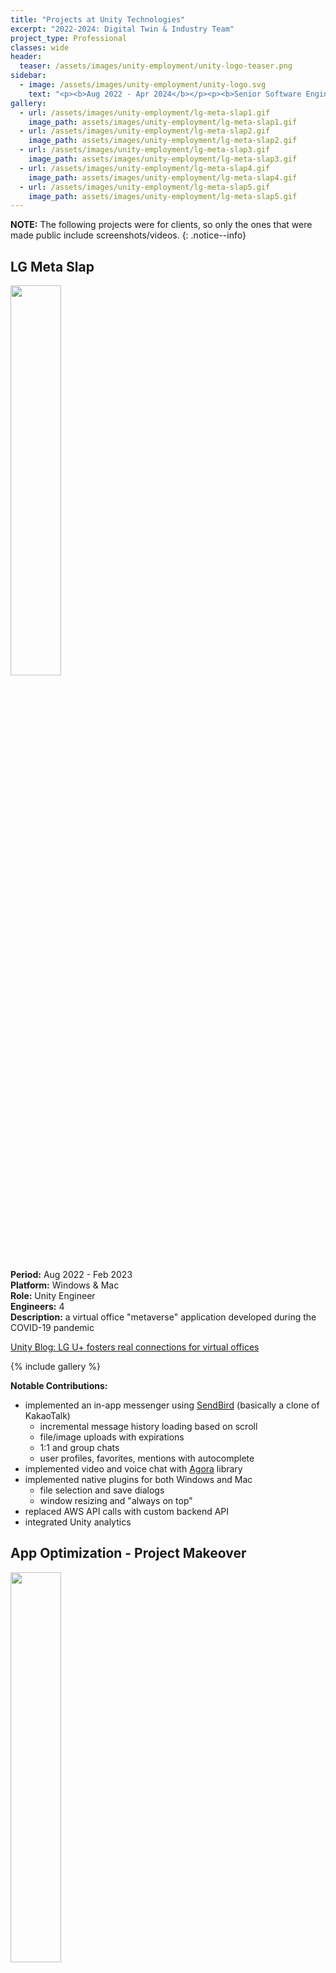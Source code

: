 ```yaml
---
title: "Projects at Unity Technologies"
excerpt: "2022-2024: Digital Twin & Industry Team"
project_type: Professional
classes: wide
header:
  teaser: /assets/images/unity-employment/unity-logo-teaser.png
sidebar:
  - image: /assets/images/unity-employment/unity-logo.svg
    text: "<p><b>Aug 2022 - Apr 2024</b></p><p><b>Senior Software Engineer</b></p><p><b>Experience Engineering Team</b> - build real-time 3D applications for industries such as Automotive, Manufacturing, Retail, and Healthcare</p>"
gallery:
  - url: /assets/images/unity-employment/lg-meta-slap1.gif
    image_path: assets/images/unity-employment/lg-meta-slap1.gif
  - url: /assets/images/unity-employment/lg-meta-slap2.gif
    image_path: assets/images/unity-employment/lg-meta-slap2.gif
  - url: /assets/images/unity-employment/lg-meta-slap3.gif
    image_path: assets/images/unity-employment/lg-meta-slap3.gif
  - url: /assets/images/unity-employment/lg-meta-slap4.gif
    image_path: assets/images/unity-employment/lg-meta-slap4.gif
  - url: /assets/images/unity-employment/lg-meta-slap5.gif
    image_path: assets/images/unity-employment/lg-meta-slap5.gif
---
```


**NOTE:** The following projects were for clients, so only the ones that were made public include screenshots/videos.
{: .notice--info}

## LG Meta Slap

<img src="{{ site.url }}{{ site.baseurl }}/assets/images/unity-employment/lg-meta-slap6.avif" style="width: 40%" class="align-right"/>

**Period:** Aug 2022 - Feb 2023<br />
**Platform:** Windows & Mac<br />
**Role:** Unity Engineer<br />
**Engineers:** 4<br />
**Description:** a virtual office "metaverse" application developed during the COVID-19 pandemic

[Unity Blog: LG U+ fosters real connections for virtual offices](https://unity.com/blog/industry/lg-u-plus-fosters-connections-for-virtual-offices)

{% include gallery %}

**Notable Contributions:**
- implemented an in-app messenger using [SendBird](https://sendbird.com/docs/chat/sdk/v4/unity/getting-started/send-first-message) (basically a clone of KakaoTalk)
  - incremental message history loading based on scroll
  - file/image uploads with expirations
  - 1:1 and group chats
  - user profiles, favorites, mentions with autocomplete
- implemented video and voice chat with [Agora](https://www.agora.io/en/blog/agora-video-sdk-for-unity-quick-start-programming-guide/) library
- implemented native plugins for both Windows and Mac
  - file selection and save dialogs
  - window resizing and "always on top"
- replaced AWS API calls with custom backend API
- integrated Unity analytics

## App Optimization - Project Makeover

<img src="{{ site.url }}{{ site.baseurl }}/assets/images/unity-employment/project-makeover.webp" style="width: 40%" class="align-right"/>


**Period:** Feb 2023 - Apr 2023<br />
**Platform:** Android<br />
**Role:** Unity Engineer<br />
**Engineers:** 3<br />
**Description:** The goal of this project was to profile the whole application to make as many optimizations as possible.

[Project Makeover on Google Play](https://play.google.com/store/apps/details?id=com.bgg.jump&hl=en)

**Notable Contributions:**
- reduced GC (closures, boxing, temporary allocations, etc.)
- reduced audio and texture storage space
- improved loading times via config values and caching

## Multiplayer Game

**Period:** Apr 2023 - Jul 2023<br />
**Platform:** Windows<br />
**Role:** .NET Backend Engineer<br />

**Notable Contributions:**
- implemented basic player matching
- developed a mock .NET backend service that can be swapped in and out with the real external dependency; this was important for deterministic testing; this mock service includes the use of RPC and Redis
- improved stability by catching potential regressions and edge cases via improved code coverage and CI

## NUHS Holomedicine

<img src="{{ site.url }}{{ site.baseurl }}/assets/images/unity-employment/nuhs-holomedicine.png" style="width: 40%" class="align-right"/>

**Period:** Jul 2023 - Sep 2023<br />
**Platform:** Microsoft HoloLens 2<br />
**Role:** Unity Engineer<br />
**Engineers:** 4<br />
**Description:** Project for the [National University Health System](https://www.nuhs.edu.sg/) in Singapore which utilizes [Mixed Reality Toolkit (MRTK)](https://learn.microsoft.com/en-us/windows/mixed-reality/mrtk-unity/mrtk3-overview/).

**Notable Contributions:**
- implemented high performance filtering using Burst and the Unity Job System
- implemented ultrasound user flow
  - instruct user to translate/rotate/scale a cuboid and use the medical handheld device to scan within
  - convert world-space values to cuboid-space
  - send scanned data to backend via gRPC
  - display loading indicator while asynchronously awaiting the result of 3D mesh reconstruction
- implemented play-mode tests that simulate XR interactions in the editor (e.g. pressing buttons and interacting with the cuboid)

<iframe src="https://www.linkedin.com/embed/feed/update/urn:li:ugcPost:7114952710122049536?compact=1" height="399" width="504" frameborder="0" allowfullscreen="" title="Embedded post"></iframe>

## Satellite Monitoring Prototype

**Period:** Oct 2023 - Nov 2023<br />
**Platform:** Windows<br />
**Role:** Unity Engineer<br />
**Engineers:** 1 (and 1 TA)

**Notable Contributions:**
- implemented camera controls (rotate around the Earth model and zoom in/out)
- implemented deterministic orbits using the equation for an eclipse, and expose properties that TA can configure
  - we initially used the Splines package but it was inefficient
- trigger alert when a satellite gets too close to debris or another satellite; then enter simulation mode for collision predication
- wrote a compute shader that renders thousands of quads that always face the camera and rotate around the Earth in random orbits

## Smart City Project

**Period:** Nov 2023 - Feb 2024<br />
**Platform:** Windows & Mac<br />
**Role:** Unity Engineer<br />
**Engineers:** 2<br />
**Description:** Visualize city data such as building visitors, sales, weather, populations, etc. Visualizations include day/night system, rain, clouds, heat map, world-space UI, point cloud, and others.

**Notable Contributions:**
- developed a custom editor window using UI Toolkit
  - designed importer to parse, filter, and transform CSV data to binary for efficient storage and fast reading at runtime
  - utilize Unity's [Background Tasks Window](https://docs.unity3d.com/6000.2/Documentation/Manual/BackgroundTasksWindow.html) for asynchronous imports via the [Progress API](https://docs.unity3d.com/6000.2/Documentation/ScriptReference/Progress.html); tested with CSV files up to 10gb in size
- implemented simulation playback: select a date range via calendar pickers and then use the play/pause button and slider to simulate
  - also implemented split screen mode to simulate and compare two date ranges side-by-side
- utilized low-level code and the [MemoryMappedFile API](https://learn.microsoft.com/en-us/dotnet/standard/io/memory-mapped-files) to reference a specific range of data without needing to load the whole binary file
- applied custom and minimalistic dependency injection resulting in zero singletons in the project
- caught data import bugs and runtime data presentation bugs thanks to unit and integration tests

## ADAS HMI Project

**Period:** Feb 2024 - Apr 2024<br />
**Platform:** Windows<br />
**Role:** Unity Engineer<br />
**Engineers:** 3<br />
**Tags:** [Advanced Driver-Assistance System](https://en.wikipedia.org/wiki/Advanced_driver-assistance_system) | [Human-Machine Interface](https://en.wikipedia.org/wiki/User_interface)<br />
**Description:** I joined this project at the halfway point to assist with editor tooling. You can find a lot more detailed information about phase 2 of this project [here](../2024-2025-capgemini-projects), where I was the lead engineer.

**Notable Contributions:**
- developed custom editor windows using both IMGUI and UI Toolkit
  - add/remove/edit data items and save in ScriptableObjects
  - handle communication between multiple editor windows; basically a master-detail UI with a tree view of data items
